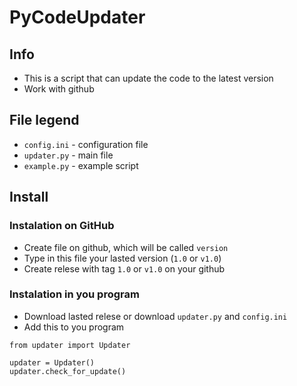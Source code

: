 # PyCodeUpdater
## Info
- This is a script that can update the code to the latest version
- Work with github

## File legend
- `config.ini` - configuration file
- `updater.py` - main file
- `example.py` - example script

## Install
### Instalation on GitHub
- Create file on github, which will be called `version`
- Type in this file your lasted version (`1.0` or `v1.0`)
- Create relese with tag `1.0` or `v1.0` on your github


### Instalation in you program
- Download lasted relese or download `updater.py` and `config.ini`
- Add this to you program
```
from updater import Updater

updater = Updater()
updater.check_for_update()

```
